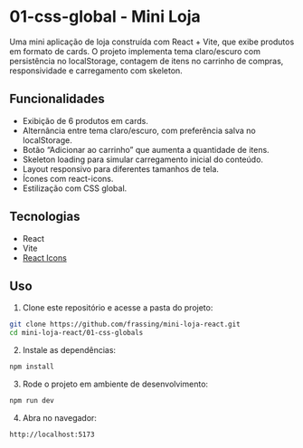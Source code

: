 # 01-css-global - Mini Loja
Uma mini aplicação de loja construída com React + Vite, que exibe produtos em formato de cards. O projeto implementa tema claro/escuro com persistência no localStorage, contagem de itens no carrinho de compras, responsividade e carregamento com skeleton.

## Funcionalidades
- Exibição de 6 produtos em cards.
- Alternância entre tema claro/escuro, com preferência salva no localStorage.
- Botão “Adicionar ao carrinho” que aumenta a quantidade de itens.
- Skeleton loading para simular carregamento inicial do conteúdo.
- Layout responsivo para diferentes tamanhos de tela.
- Ícones com react-icons.
- Estilização com CSS global.

## Tecnologias
- React
- Vite
- [React Icons](https://react-icons.github.io/react-icons/)

## Uso
1. Clone este repositório e acesse a pasta do projeto:
```bash
git clone https://github.com/frassing/mini-loja-react.git
cd mini-loja-react/01-css-globals
```
2. Instale as dependências:
```bash
npm install
```
3. Rode o projeto em ambiente de desenvolvimento:
```bash
npm run dev
```
4. Abra no navegador:
```bash
http://localhost:5173
```
